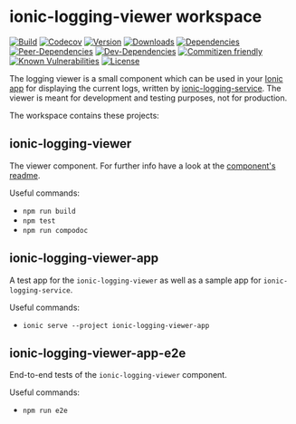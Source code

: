 # ionic-logging-viewer workspace

[![Build](https://travis-ci.org/Ritzlgrmft/ionic-logging-viewer.svg?branch=master)](https://travis-ci.org/Ritzlgrmft/ionic-logging-viewer)
[![Codecov](https://codecov.io/gh/Ritzlgrmft/ionic-logging-viewer/branch/master/graph/badge.svg)](https://codecov.io/gh/Ritzlgrmft/ionic-logging-viewer)
[![Version](https://badge.fury.io/js/ionic-logging-viewer.svg)](https://www.npmjs.com/package/ionic-logging-viewer)
[![Downloads](https://img.shields.io/npm/dt/ionic-logging-viewer.svg)](https://www.npmjs.com/package/ionic-logging-viewer)
[![Dependencies](https://david-dm.org/ritzlgrmft/ionic-logging-viewer/master/status.svg)](https://david-dm.org/ritzlgrmft/ionic-logging-viewer/master)
[![Peer-Dependencies](https://david-dm.org/ritzlgrmft/ionic-logging-viewer/master/peer-status.svg)](https://david-dm.org/ritzlgrmft/ionic-logging-viewer/master?type=peer)
[![Dev-Dependencies](https://david-dm.org/ritzlgrmft/ionic-logging-viewer/master/dev-status.svg)](https://david-dm.org/ritzlgrmft/ionic-logging-viewer/master?type=dev)
[![Commitizen friendly](https://img.shields.io/badge/commitizen-friendly-brightgreen.svg)](http://commitizen.github.io/cz-cli/)
[![Known Vulnerabilities](https://snyk.io/test/github/ritzlgrmft/ionic-logging-viewer/badge.svg)](https://snyk.io/test/github/ritzlgrmft/ionic-logging-viewer)
[![License](https://img.shields.io/npm/l/ionic-logging-viewer.svg)](https://www.npmjs.com/package/ionic-logging-viewer)

The logging viewer is a small component which can be used in your [Ionic app](http://ionicframework.com)
for displaying the current logs, written by [ionic-logging-service](https://github.com/Ritzlgrmft/ionic-logging-service).
The viewer is meant for development and testing purposes, not for production.

The workspace contains these projects:

## ionic-logging-viewer

The viewer component. For further info have a look at the [component's readme](https://github.com/Ritzlgrmft/ionic-logging-viewer/blob/master/projects/ionic-logging-viewer/README.md).

Useful commands:

* `npm run build`
* `npm test`
* `npm run compodoc`

## ionic-logging-viewer-app

A test app for the `ionic-logging-viewer` as well as a sample app for `ionic-logging-service`.

Useful commands:

* `ionic serve --project ionic-logging-viewer-app`

## ionic-logging-viewer-app-e2e

End-to-end tests of the `ionic-logging-viewer` component.

Useful commands:

* `npm run e2e`
